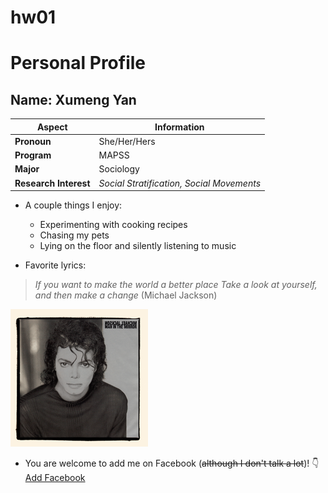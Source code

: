 # hw01

# Personal Profile
## Name: Xumeng Yan
Aspect | Information
------------ | -------------
**Pronoun** | She/Her/Hers
**Program** | MAPSS
**Major** | Sociology
**Research Interest** | *Social Stratification, Social Movements*

* A couple things I enjoy:
  * Experimenting with cooking recipes
  * Chasing my pets
  * Lying on the floor and silently listening to music

* Favorite lyrics:
> *If you want to make the world a better place*
> *Take a look at yourself, and then make a change* (Michael Jackson)

![Michael Jackson](Michael_Jackson_-_Man_in_the_Mirror.png)

* You are welcome to add me on Facebook (~~although I don't talk a lot~~)! :point_down:
[Add Facebook](http://www.facebook.com/yan.emma.3)